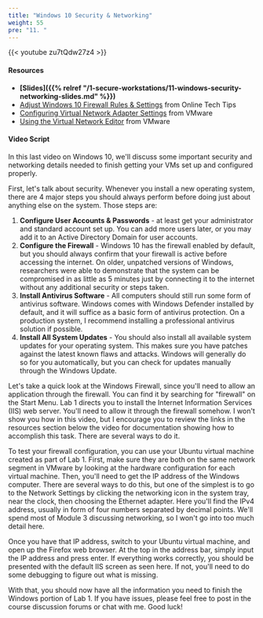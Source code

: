```yaml
---
title: "Windows 10 Security & Networking"
weight: 55
pre: "11. "
---
```


{{< youtube zu7tQdw27z4 >}}

#### Resources

* **[Slides]({{% relref "/1-secure-workstations/11-windows-security-networking-slides.md"  %}})**
* [Adjust Windows 10 Firewall Rules & Settings](https://www.online-tech-tips.com/windows-10/adjust-windows-10-firewall-settings/) from Online Tech Tips
* [Configuring Virtual Network Adapter Settings](https://docs.vmware.com/en/VMware-Workstation-Pro/12.0/com.vmware.ws.using.doc/GUID-C82DCB68-2EFA-460A-A765-37225883337D.html) from VMware
* [Using the Virtual Network Editor](https://docs.vmware.com/en/VMware-Workstation-Pro/12.0/com.vmware.ws.using.doc/GUID-AC956B17-30BA-45F7-9A39-DCCB96B0A713.html) from VMware

#### Video Script

In this last video on Windows 10, we'll discuss some important security and networking details needed to finish getting your VMs set up and configured properly.

First, let's talk about security. Whenever you install a new operating system, there are 4 major steps you should always perform before doing just about anything else on the system. Those steps are:

1. **Configure User Accounts & Passwords** - at least get your administrator and standard account set up. You can add more users later, or you may add it to an Active Directory Domain for user accounts.
1. **Configure the Firewall** - Windows 10 has the firewall enabled by default, but you should always confirm that your firewall is active before accessing the internet. On older, unpatched versions of Windows, researchers were able to demonstrate that the system can be compromised in as little as 5 minutes just by connecting it to the internet without any additional security or steps taken.
2. **Install Antivirus Software** - All computers should still run some form of antivirus software. Windows comes with Windows Defender installed by default, and it will suffice as a basic form of antivirus protection. On a production system, I recommend installing a professional antivirus solution if possible.
1. **Install All System Updates** - You should also install all available system updates for your operating system. This makes sure you have patches against the latest known flaws and attacks. Windows will generally do so for you automatically, but you can check for updates manually through the Windows Update.

Let's take a quick look at the Windows Firewall, since you'll need to allow an application through the firewall. You can find it by searching for "firewall" on the Start Menu. Lab 1 directs you to install the Internet Information Services (IIS) web server. You'll need to allow it through the firewall somehow. I won't show you how in this video, but I encourage you to review the links in the resources section below the video for documentation showing how to accomplish this task. There are several ways to do it.

To test your firewall configuration, you can use your Ubuntu virtual machine created as part of Lab 1. First, make sure they are both on the same network segment in VMware by looking at the hardware configuration for each virtual machine. Then, you'll need to get the IP address of the Windows computer. There are several ways to do this, but one of the simplest is to go to the Network Settings by clicking the networking icon in the system tray, near the clock, then choosing the Ethernet adapter. Here you'll find the IPv4 address, usually in form of four numbers separated by decimal points. We'll spend most of Module 3 discussing networking, so I won't go into too much detail here.

Once you have that IP address, switch to your Ubuntu virtual machine, and open up the Firefox web browser. At the top in the address bar, simply input the IP address and press enter. If everything works correctly, you should be presented with the default IIS screen as seen here. If not, you'll need to do some debugging to figure out what is missing.

With that, you should now have all the information you need to finish the Windows portion of Lab 1. If you have issues, please feel free to post in the course discussion forums or chat with me. Good luck!
